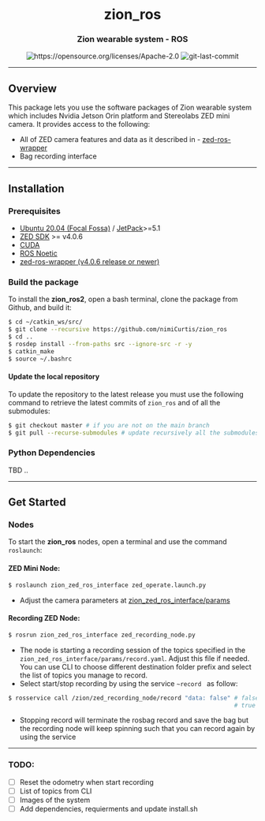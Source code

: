 <div align="center">
<h1 align="center">zion_ros</h1>

<h3>Zion wearable system - ROS</h3>

<img src="https://img.shields.io/badge/License-Apache_2.0-blue.svg" alt="https://opensource.org/licenses/Apache-2.0" />
<img src="https://img.shields.io/github/last-commit/badges/shields/master" alt="git-last-commit" />

</div>

---

## Overview
This package lets you use the software packages of Zion wearable system which includes Nvidia Jetson Orin platform and Stereolabs ZED mini camera. It provides access to the following:

  - All of ZED camera features and data as it described in - [zed-ros-wrapper](https://github.com/stereolabs/zed-ros-wrapper/tree/master)
  - Bag recording interface 

---

## Installation

### Prerequisites

- [Ubuntu 20.04 (Focal Fossa)](https://releases.ubuntu.com/focal/) / [JetPack](https://docs.nvidia.com/sdk-manager/install-with-sdkm-jetson/index.html)>=5.1
- [ZED SDK](https://www.stereolabs.com/developers/release/latest/) >= v4.0.6 
- [CUDA](https://developer.nvidia.com/cuda-downloads)
- [ROS Noetic](https://wiki.ros.org/noetic/Installation/Ubuntu)
- [zed-ros-wrapper (v4.0.6 release or newer)](https://github.com/stereolabs/zed-ros-wrapper) 

### Build the package

To install the **zion_ros2**, open a bash terminal, clone the package from Github, and build it:

```bash
$ cd ~/catkin_ws/src/ 
$ git clone --recursive https://github.com/nimiCurtis/zion_ros
$ cd ..
$ rosdep install --from-paths src --ignore-src -r -y
$ catkin_make
$ source ~/.bashrc
```

#### Update the local repository

To update the repository to the latest release you must use the following command to retrieve the latest commits of `zion_ros` and of all the submodules:

```bash
$ git checkout master # if you are not on the main branch  
$ git pull --recurse-submodules # update recursively all the submodules
```

### Python Dependencies

TBD .. 
<!-- For python dependencies installation, open a terminal and use the ```install.sh``` file.

**For PC platform:**
```bash
$ ./install.sh 
```

**For Jetson Orin platform:**
```bash
$ ./install.sh jet
``` -->

<!-- ## Known issues -->

---

## Get Started

### Nodes

To start the **zion_ros** nodes, open a terminal and use the command `roslaunch`:

#### ZED Mini Node:
```bash
$ roslaunch zion_zed_ros_interface zed_operate.launch.py
```
- Adjust the camera parameters at [zion_zed_ros_interface/params](zion_zed_ros_interface/params)

#### Recording ZED Node:
```bash
$ rosrun zion_zed_ros_interface zed_recording_node.py
```

- The node is starting a recording session of the topics specified in the ```zion_zed_ros_interface/params/record.yaml```. Adjust this file if needed. You can use CLI to choose different destination folder prefix and select the list of topics you manage to record. 
- Select start/stop recording by using the service ```~record ``` as follow:
```bash
$ rosservice call /zion/zed_recording_node/record "data: false" # false -> stop recording
                                                                # true -> start recording
```


- Stopping record will terminate the rosbag record and save the bag but the recording node will keep spinning such that you can record again by using the service


---

### TODO: 
- [ ] Reset the odometry when start recording
- [ ] List of topics from CLI
- [ ] Images of the system
- [ ] Add dependencies, requierments and update install.sh
